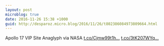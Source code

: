 ```yaml
---
layout: post
microblog: true
date: 2016-11-26 15:38 +1000
guid: http://desparoz.micro.blog/2016/11/26/t802386084973809664.html
---
```

Apollo 17 VIP Site Anaglyph via NASA [t.co/Cjmw99t1h...](https://t.co/Cjmw99t1h4) [t.co/3tK207WYq...](https://t.co/3tK207WYqa)
